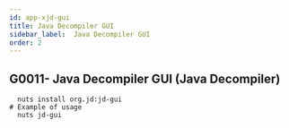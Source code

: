 ```yaml
---
id: app-xjd-gui
title: Java Decompiler GUI
sidebar_label:  Java Decompiler GUI
order: 2
---
```



## G0011- Java Decompiler GUI (Java Decompiler)

```
  nuts install org.jd:jd-gui
# Example of usage
  nuts jd-gui
```
